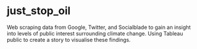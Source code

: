 # just_stop_oil
Web scraping data from Google, Twitter, and Socialblade to gain an insight into levels of public interest surrounding climate change. Using Tableau public to create a story to visualise these findings.
